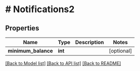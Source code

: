 # # Notifications2

## Properties

Name | Type | Description | Notes
------------ | ------------- | ------------- | -------------
**minimum_balance** | **int** |  | [optional] 

[[Back to Model list]](../../README.md#documentation-for-models) [[Back to API list]](../../README.md#documentation-for-api-endpoints) [[Back to README]](../../README.md)


